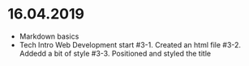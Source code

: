 # 16.04.2019 
- Markdown basics
- Tech Intro Web Development start
#3-1. Created an html file
#3-2. Addedd a bit of style
#3-3. Positioned and styled the title
